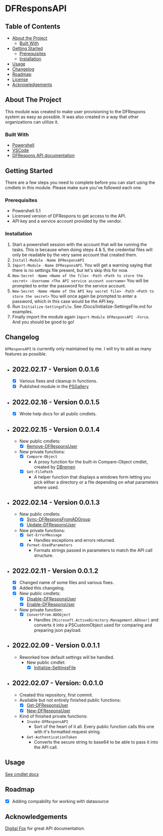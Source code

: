 # DFResponsAPI
<!-- TABLE OF CONTENTS -->
## Table of Contents

* [About the Project](#about-the-project)
    * [Built With](#built-with)
* [Getting Started](#getting-started)
    * [Prerequisites](#prerequisites)
    * [Installation](#installation)
* [Usage](#usage)
* [Changelog](#Changelog)
* [Roadmap](#roadmap)
* [License](/License)
* [Acknowledgements](#acknowledgements)



<!-- ABOUT THE PROJECT -->
## About The Project
This module was created to make user provisioning to the DFRespons system as easy as possible.
It was also created in a way that other organizations can utilize it.

### Built With
* [Powershell](https://docs.microsoft.com/en-us/powershell/)
* [VSCode](https://code.visualstudio.com/)
* [DFRespons API documentation](https://docs.digitalfox.se/api/)

<!-- GETTING STARTED -->
## Getting Started
There are a few steps you need to complete before you can start using the cmdlets in this module.
Please make sure you've followed each one.

### Prerequisites
* Powershell 5.1
* Licensed version of DFRespons to get access to the API.
* API key and a service account provided by the vendor.

### Installation
1. Start a powershell session with the account that will be running the tasks. This is because when doing steps 4 & 5, the credential files will only be readable by the very same account that created them.
2. `Install-Module -Name DFResponsAPI`
3. `Import-Module -Name DFResponsAPI`. You will get a warning saying that there is no settings file present, but let's skip this for now.
4. `New-Secret -Name <Name of the file> -Path <Path to store the secret> -Username <The API service account username>` You will be prompted to enter the password for the service account.
5. `New-Secret -Name <Name of the API key secret file> -Path <Path to store the secret>` You will once again be prompted to enter a password, which in this case would be the API key.
6. Run `Initialize-SettingsFile`. See /Docs/Initialize-SettingsFile.md for examples.
7. Finally import the module again `Import-Module DFResponsAPI -Force`. And you should be good to go!

## Changelog
`DFResponsAPI` is currently only maintained by me. I will try to add as many features as possible.
- ## 2022.02.17 - Version 0.0.1.6
    - [x] Various fixes and cleanup in functions.
    - [x] Published module in the [PSGallery](https://www.powershellgallery.com)
- ## 2022.02.16 - Version 0.0.1.5
    - [x] Wrote help docs for all public cmdlets.
- ## 2022.02.15 - Version 0.0.1.4
    - New public cmdlets:
        - [x] [Remove-DFResponsUser](Docs/Remove-DFResponsUser.md)
    - New private functions:
        - [x] `Compare-Object`
            - A proxy function for the built-in Compare-Object cmdlet, created by [DBremen](https://github.com/DBremen)
        - [x] `Get-FilePath`
            - A helper function that displays a windows form letting you pick either a directory or a file depending on what parameters where used.
- ## 2022.02.14 - Version 0.0.1.3
    - New public cmdlets:
        - [x] [Sync-DFResponsFromADGroup](Docs/Sync-DFResponsFromADGroup.md)
        - [x] [Update-DFResponsUser](Docs/Update-DFResponsUser.md)
    - New private functions:
        - [x] `Get-ErrorMessage`
            - Handles exceptions and errors returned.
        - [x] `Format-UsedParameters`
            - Formats strings passed in parameters to match the API call structure.
- ## 2022.02.11 - Version 0.0.1.2
    - [x] Changed name of some files and various fixes.
    - [x] Added this changelog.
    - [x] New public cmdlets:
        - [x] [Disable-DFResponsUser](Docs/Disable-DFResponsUser.md)
        - [x] [Enable-DFResponsUser](Docs/Enable-DFResponsUser.md)
    - New private function:
        - [x] `ConvertFrom-ADObject`
            - Handles `[Microsoft.ActiveDirectory.Management.ADUser]` and converts it into a PSCustomObject used for comparing and preparing json payload.
- ## 2022.02.09 - Version 0.0.1.1
    - Reworked how default settings will be handled.
        - New public cmdlet:
            - [x] [Initialize-SettingsFile](Docs/Initialize-SettingsFile.md)
- ## 2022.02.07 - Version: 0.0.1.0
    - Created this repository, first commit.
    - Available but not entirely finished public functions:
        - [x] [Get-DFResponsUser](Docs/Get-DFResponsUser.md)
        - [x] [New-DFResponsUser](Docs/New-DFResponsUser.md)
    - Kind of finished private functions:
        - `Invoke-DFResponsAPI`
            - Sort of the heart of it all. Every public function calls this one with it's formatted request string.
        - `Get-AuthenticationToken`
            - Converts the secure string to base64 to be able to pass it into the API call.

<!-- USAGE EXAMPLES -->
## Usage

[See cmdlet docs](/Docs/)

<!-- ROADMAP -->
## Roadmap

 - [x] Adding compability for working with datasource

<!-- ACKNOWLEDGEMENTS -->
## Acknowledgements
[Digital Fox](https://digitalfox.se) for great API documentation.